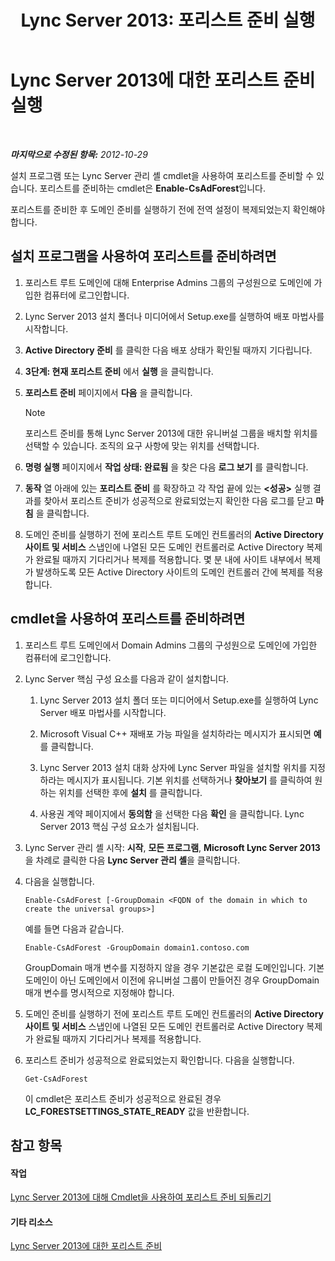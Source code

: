 ﻿---
title: 'Lync Server 2013: 포리스트 준비 실행'
TOCTitle: 포리스트 준비 실행
ms:assetid: 9d62f7be-bcfe-421d-8d8a-225567102a35
ms:mtpsurl: https://technet.microsoft.com/ko-kr/library/Gg412732(v=OCS.15)
ms:contentKeyID: 49304532
ms.date: 08/24/2015
mtps_version: v=OCS.15
ms.translationtype: HT
---

# Lync Server 2013에 대한 포리스트 준비 실행

 

_**마지막으로 수정된 항목:** 2012-10-29_

설치 프로그램 또는 Lync Server 관리 셸 cmdlet을 사용하여 포리스트를 준비할 수 있습니다. 포리스트를 준비하는 cmdlet은 **Enable-CsAdForest**입니다.

포리스트를 준비한 후 도메인 준비를 실행하기 전에 전역 설정이 복제되었는지 확인해야 합니다.

## 설치 프로그램을 사용하여 포리스트를 준비하려면

1.  포리스트 루트 도메인에 대해 Enterprise Admins 그룹의 구성원으로 도메인에 가입한 컴퓨터에 로그인합니다.

2.  Lync Server 2013 설치 폴더나 미디어에서 Setup.exe를 실행하여 배포 마법사를 시작합니다.

3.  **Active Directory 준비** 를 클릭한 다음 배포 상태가 확인될 때까지 기다립니다.

4.  **3단계: 현재 포리스트 준비** 에서 **실행** 을 클릭합니다.

5.  **포리스트 준비** 페이지에서 **다음** 을 클릭합니다.
    

    > [!NOTE]
    > 포리스트 준비를 통해 Lync Server 2013에 대한 유니버설 그룹을 배치할 위치를 선택할 수 있습니다. 조직의 요구 사항에 맞는 위치를 선택합니다.



6.  **명령 실행** 페이지에서 **작업 상태: 완료됨** 을 찾은 다음 **로그 보기** 를 클릭합니다.

7.  **동작** 열 아래에 있는 **포리스트 준비** 를 확장하고 각 작업 끝에 있는 **\<성공\>** 실행 결과를 찾아서 포리스트 준비가 성공적으로 완료되었는지 확인한 다음 로그를 닫고 **마침** 을 클릭합니다.

8.  도메인 준비를 실행하기 전에 포리스트 루트 도메인 컨트롤러의 **Active Directory 사이트 및 서비스** 스냅인에 나열된 모든 도메인 컨트롤러로 Active Directory 복제가 완료될 때까지 기다리거나 복제를 적용합니다. 몇 분 내에 사이트 내부에서 복제가 발생하도록 모든 Active Directory 사이트의 도메인 컨트롤러 간에 복제를 적용합니다.

## cmdlet을 사용하여 포리스트를 준비하려면

1.  포리스트 루트 도메인에서 Domain Admins 그룹의 구성원으로 도메인에 가입한 컴퓨터에 로그인합니다.

2.  Lync Server 핵심 구성 요소를 다음과 같이 설치합니다.
    
    1.  Lync Server 2013 설치 폴더 또는 미디어에서 Setup.exe를 실행하여 Lync Server 배포 마법사를 시작합니다.
    
    2.  Microsoft Visual C++ 재배포 가능 파일을 설치하라는 메시지가 표시되면 **예** 를 클릭합니다.
    
    3.  Lync Server 2013 설치 대화 상자에 Lync Server 파일을 설치할 위치를 지정하라는 메시지가 표시됩니다. 기본 위치를 선택하거나 **찾아보기** 를 클릭하여 원하는 위치를 선택한 후에 **설치** 를 클릭합니다.
    
    4.  사용권 계약 페이지에서 **동의함** 을 선택한 다음 **확인** 을 클릭합니다. Lync Server 2013 핵심 구성 요소가 설치됩니다.

3.  Lync Server 관리 셸 시작: **시작**, **모든 프로그램**, **Microsoft Lync Server 2013**을 차례로 클릭한 다음 **Lync Server 관리 셸**을 클릭합니다.

4.  다음을 실행합니다.
    
        Enable-CsAdForest [-GroupDomain <FQDN of the domain in which to create the universal groups>]
    
    예를 들면 다음과 같습니다.
    
        Enable-CsAdForest -GroupDomain domain1.contoso.com 
    
    GroupDomain 매개 변수를 지정하지 않을 경우 기본값은 로컬 도메인입니다. 기본 도메인이 아닌 도메인에서 이전에 유니버설 그룹이 만들어진 경우 GroupDomain 매개 변수를 명시적으로 지정해야 합니다.

5.  도메인 준비를 실행하기 전에 포리스트 루트 도메인 컨트롤러의 **Active Directory 사이트 및 서비스** 스냅인에 나열된 모든 도메인 컨트롤러로 Active Directory 복제가 완료될 때까지 기다리거나 복제를 적용합니다.

6.  포리스트 준비가 성공적으로 완료되었는지 확인합니다. 다음을 실행합니다.
    
        Get-CsAdForest 
    
    이 cmdlet은 포리스트 준비가 성공적으로 완료된 경우 **LC\_FORESTSETTINGS\_STATE\_READY** 값을 반환합니다.

## 참고 항목

#### 작업

[Lync Server 2013에 대해 Cmdlet을 사용하여 포리스트 준비 되돌리기](lync-server-2013-using-cmdlets-to-reverse-forest-preparation.md)  

#### 기타 리소스

[Lync Server 2013에 대한 포리스트 준비](lync-server-2013-preparing-the-forest.md)

